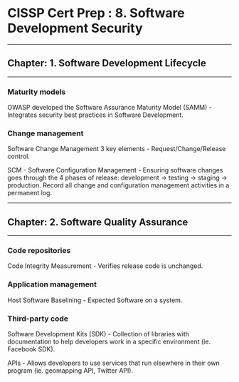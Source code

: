 # CISSP Cert Prep : 8. Software Development Security
***********************************************
## Chapter: 1. Software Development Lifecycle
***********************************************
### Maturity models
OWASP developed the Software Assurance Maturity Model (SAMM) - Integrates security best practices in Software Development.

### Change management
Software Change Management 3 key elements - Request/Change/Release control. 

SCM - Software Configuration Management - Ensuring software changes goes through the 4 phases of release: development -> testing -> staging -> production. Record all change and configuration management activities in a permanent log.

***********************************************
## Chapter: 2. Software Quality Assurance
***********************************************
### Code repositories
Code Integrity Measurement - Verifies release code is unchanged.

### Application management
Host Software Baselining - Expected Software on a system.

### Third-party code
Software Development Kits (SDK) - Collection of libraries with documentation to help developers work in a specific environment (ie. Facebook SDK). 

APIs - Allows developers to use services that run elsewhere in their own program (ie. geomapping API, Twitter API).
